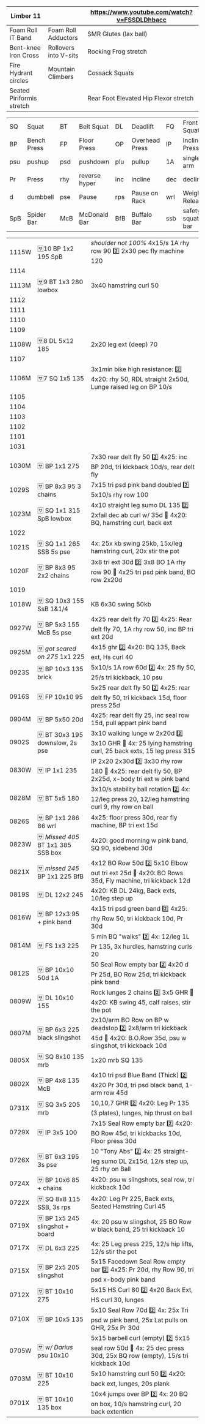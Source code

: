 | Limber 11                 |                       | https://www.youtube.com/watch?v=FSSDLDhbacc |
| --                        | --                    | --                                          |
| Foam Roll IT Band         | Foam Roll Adductors   | SMR Glutes (lax ball)
| Bent-knee Iron Cross      | Rollovers into V-sits | Rocking Frog stretch
| Fire Hydrant circles      | Mountain Climbers     | Cossack Squats
| Seated Piriformis stretch |                       | Rear Foot Elevated Hip Flexor stretch

<div class="nowrap">

|     |             |     |               |     |                |     |                  |     |            |
| --  | --          | --  | --            | --  | --             | --  | --               | --  | --         |
| SQ  | Squat       | BT  | Belt Squat    | DL  | Deadlift       | FQ  | Front Squat      |
| BP  | Bench Press | FP  | Floor Press   | OP  | Overhead Press | IP  | Incline Press    |
| psu | pushup      | psd | pushdown      | plu | pullup         | 1A  | single arm       | 1L  | single leg
| Pr  | Press       | rhy | reverse hyper | inc | incline        | dec | decline
| d   | dumbbell    | pse | Pause         | rps | Pause on Rack  | wrl | Weight Releaser  |
| SpB | Spider Bar  | McB | McDonald Bar  | BfB | Buffalo Bar    | ssb | safety squat bar | mrb | mars bar   |

|       |                                      |                                                                                                                           |
| --    | --                                   | --                                                                                                                        |
| 1115W | :sa:10 BP 1x2 195 SpB                | _shoulder not 100%_  4x15/s 1A rhy row 90 :two: 2x30 pec fly machine 120                                                  |
| 1114  |
| 1113M | :sa:9 BT 1x3 280 lowbox              | 3x40 hamstring curl 50                                                                                                    |
| 1112  |
| 1111  |
| 1110  |
| 1109  |
| 1108W | :sa:8 DL 5x12 185                    | 2x20 leg ext (deep) 70                                                                                                    |
| 1107  |
| 1106M | :sa:7 SQ 1x5 135                     | 3x1min bike high resistance: :two: 4x20: rhy 50, RDL straight 2x50d, Lunge raised leg on BP 10/s                          |
| 1105  |
| 1104  |
| 1103  |
| 1102  |
| 1101  |
| 1031  |
| 1030M | :sa: BP 1x1 275                      | 7x30 rear delt fly 50 :two: 4x25: inc BP 20d, tri kickback 10d/s, rear delt fly                                           |
| 1029S | :sa: BP 8x3 95 3 chains              | 7x15 tri psd pink band doubled :two: 5x10/s rhy row 100                                                                   |
| 1023M | :sa: SQ 1x1 315 SpB lowbox           | 4x10 straight leg sumo DL 135 :two: 2xfail dec ab curl w/ 35d :fu: 4x20: BQ, hamstring curl, back ext                     |
| 1022  |
| 1021S | :sa: SQ 1x1 265 SSB 5s pse           | 4x: 25x kb swing 25kb, 15x/leg hamstring curl, 20x stir the pot                                                           |
| 1020F | :sa: BP 8x3 95 2x2 chains            | 3x8 tri ext 30d :two: 3x8 BO 1A rhy row 90 :fu: 4x25 tri psd pink band, BO row 2x20d                                      |
| 1019  |
| 1018W | :sa: SQ 10x3 155 SsB 1&1/4           | KB 6x30 swing 50kb                                                                                                        |
| 0927W | :sa: BP 5x3 155 McB 5s pse           | 4x25 rear delt fly 70 :two: 4x25: Rear delt fly 70, 1A rhy row 50, inc BP tri ext 20d                                     |
| 0925M | :sa: _got scared on 275_ 1x1 225     | 4x15 ghr :two: 4x20: BQ 135, Back ext, Hs curl 40                                                                         |
| 0923S | :sa: BP 10x3 135 brick               | 5x10/s 1A row 60d :two: 4x: 25 fly 50, 25/s tri kickback, 10 psu                                                          |
| 0916S | :sa: FP 10x10 95                     | 5x25 rear delt fly 50 :two: 4x25: rear delt fly 50, tri kickback 15d, floor press 25d                                     |
| 0904M | :sa: BP 5x50 20d                     | 4x25: rear delt fly 25, inc seal row 15d, pull appart pink band                                                           |
| 0902S | :sa: BT 30x3 195 downslow, 2s pse    | 3x10 walking lunge w 2x20d :two: 3x10 GHR :fu: 4x: 25 lying hamstring curl, 25 back exts, 15 leg press 315                |
| 0830W | :sa: IP 1x1 235                      | IP 2x20 2x30d :two: 3x30 rhy row 180 :fu: 4x25: rear delt fly 50, BP 2x25d, x-body tri ext w pink band                    |
| 0828M | :sa: BT 5x5 180                      | 3x10/s stability ball rotation :two: 4x: 12/leg press 20, 12/leg hamstring curl 9, rhy row on ball                        |
| 0826S | :sa: BP 1x1 286 86 wrl               | 4x25: floor press 30d, rear fly machine, BP tri ext 15d                                                                   |
| 0823W | :sa: _Missed 405_ BT 1x1 385 SSB box | 4x20: good morning w pink band, SQ 90, sidebend 30d                                                                       |
| 0821X | :sa: _missed 245_ BP 1x1 225 BfB     | 4x12 BO Row 50d :two: 5x10 Elbow out tri ext 25d :fu: 4x20: BO Rows 35d, Fly machine, tri kickback 12d                    |
| 0819S | :sa: DL 12x2 245                     | 4x20: KB DL 24kg, Back exts, 10/leg step up                                                                               |
| 0816W | :sa: BP 12x3 95 + pink band          | 4x15 tri psd green band :two: 4x25: rhy Row 50, tri kickback 10d, Pr 30d                                                  |
| 0814M | :sa: FS 1x3 225                      | 5 min BQ "walks" :two: 4x: 12/leg 1L Pr 135, 3x hurdles, hamstring curls 20                                               |
| 0812S | :sa: BP 10x10 50d 1A                 | 50 Seal Row empty bar :two: 4x20 d Pr 25d, BO Row 25d, tri kickback pink band                                             |
| 0809W | :sa: DL 10x10 155                    | Rock lunges 2 chains :two: 3x5 GHR :fu: 4x20: KB swing 45, calf raises, stir the pot                                      |
| 0807M | :sa: BP 6x3 225 black slingshot      | 2x10/arm BO Row on BP w deadstop :two: 2x8/arm tri kickback 45d :fu: 4x20: B.O.Row 35d, psu w slingshot, tri kickback 10d |
| 0805X | :sa: SQ 8x10 135 mrb                 | 1x20 mrb SQ 135                                                                                                           |
| 0802X | :sa: BP 4x8 135 McB                  | 4x10 tri psd Blue Band (Thick) :two: 4x20 Pr 30d, tri psd black band, 1-arm row 45d                                       |
| 0731X | :sa: SQ 3x5 205 mrb                  | 10,10,7 GHR :two: 4x20: Leg Pr 135 (3 plates), lunges, hip thrust on ball                                                 |
| 0729X | :sa: IP 3x5 100                      | 7x15 Seal Row empty bar :two: 4x20: BO Row 45d, tri kickbacks 10d, Floor press 30d                                        |
| 0726X | :sa: BT 6x3 195 3s pse               | 10 "Tony Abs" :two: 4x: 25 straight-leg sumo DL 2x15d, 12/s step up, 25 rhy on Ball                                       |
| 0724X | :sa: BP 10x6 85 + chains             | 4x20: psu w slingshots, seal row, tri kickback 10d                                                                        |
| 0722X | :sa: SQ 8x8 115 SSB, 3s rps          | 4x20: Leg Pr 225, Back exts, Seated Hamstring Curl 45                                                                     |
| 0719X | :sa: BP 1x5 245 slingshot + board    | 4x: 20 psu w slingshot, 25 BO Row w black band, 25 tri kickback 10                                                        |
| 0717X | :sa: DL 6x3 225                      | 4x: 25 Leg press 225, 12/s hip lifts, 12/s stir the pot                                                                   |
| 0715X | :sa: BP 2x5 205 slingshot            | 5x15 Facedown Seal Row empty bar :two: 4x25: Pr 20d, rhy Row 90, tri psd x-body pink band                                 |
| 0712X | :sa: BT 10x10 275                    | 5x15 HS Curl 80 :two: 4x20 Back Ext, HS curl 30, lunges                                                                   |
| 0710X | :sa: BP 10x5 135                     | 5x10 Seal Row 70d :two: 4x: 25x Tri psd w pink band, 25x Lat pulls on GHR, 25x Pr 30d                                     |
| 0705W | :sa: _w/ Darius_ psu 10x10           | 5x15 barbell curl (empty) :two: 5x15 seal row 50d :fu: 4x: 25 dec press 30d, 25x BQ row (empty), 15/s tri kickback 10d    |
| 0703M | :sa: BT 10x10 225                    | 5x10 hamstring curl 50 :two: 4x20: back ext, lunges, 20s plank                                                            |
| 0701X | :sa: BT 10x10 135 box                | 10x4 jumps over BP :two: 4x: 20 BQ on box, 10/s hamstring curl, 20 back extention                                         |

</div>
